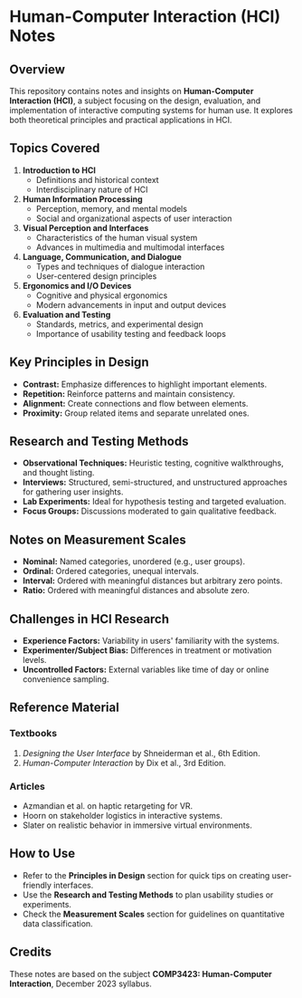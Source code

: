 # Human-Computer Interaction (HCI) Notes  

## Overview  
This repository contains notes and insights on **Human-Computer Interaction (HCI)**, a subject focusing on the design, evaluation, and implementation of interactive computing systems for human use. It explores both theoretical principles and practical applications in HCI.  

## Topics Covered  
1. **Introduction to HCI**  
   - Definitions and historical context  
   - Interdisciplinary nature of HCI  
2. **Human Information Processing**  
   - Perception, memory, and mental models  
   - Social and organizational aspects of user interaction  
3. **Visual Perception and Interfaces**  
   - Characteristics of the human visual system  
   - Advances in multimedia and multimodal interfaces  
4. **Language, Communication, and Dialogue**  
   - Types and techniques of dialogue interaction  
   - User-centered design principles  
5. **Ergonomics and I/O Devices**  
   - Cognitive and physical ergonomics  
   - Modern advancements in input and output devices  
6. **Evaluation and Testing**  
   - Standards, metrics, and experimental design  
   - Importance of usability testing and feedback loops  

## Key Principles in Design  
- **Contrast:** Emphasize differences to highlight important elements.  
- **Repetition:** Reinforce patterns and maintain consistency.  
- **Alignment:** Create connections and flow between elements.  
- **Proximity:** Group related items and separate unrelated ones.  

## Research and Testing Methods  
- **Observational Techniques:** Heuristic testing, cognitive walkthroughs, and thought listing.  
- **Interviews:** Structured, semi-structured, and unstructured approaches for gathering user insights.  
- **Lab Experiments:** Ideal for hypothesis testing and targeted evaluation.  
- **Focus Groups:** Discussions moderated to gain qualitative feedback.  

## Notes on Measurement Scales  
- **Nominal:** Named categories, unordered (e.g., user groups).  
- **Ordinal:** Ordered categories, unequal intervals.  
- **Interval:** Ordered with meaningful distances but arbitrary zero points.  
- **Ratio:** Ordered with meaningful distances and absolute zero.  

## Challenges in HCI Research  
- **Experience Factors:** Variability in users' familiarity with the systems.  
- **Experimenter/Subject Bias:** Differences in treatment or motivation levels.  
- **Uncontrolled Factors:** External variables like time of day or online convenience sampling.  

## Reference Material  
### Textbooks  
1. *Designing the User Interface* by Shneiderman et al., 6th Edition.  
2. *Human-Computer Interaction* by Dix et al., 3rd Edition.  

### Articles  
- Azmandian et al. on haptic retargeting for VR.  
- Hoorn on stakeholder logistics in interactive systems.  
- Slater on realistic behavior in immersive virtual environments.  

## How to Use  
- Refer to the **Principles in Design** section for quick tips on creating user-friendly interfaces.  
- Use the **Research and Testing Methods** to plan usability studies or experiments.  
- Check the **Measurement Scales** section for guidelines on quantitative data classification.  

## Credits  
These notes are based on the subject **COMP3423: Human-Computer Interaction**, December 2023 syllabus.  
